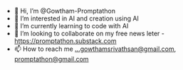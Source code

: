 - 👋 Hi, I’m @Gowtham-Promptathon
- 👀 I’m interested in AI and creation using AI
- 🌱 I’m currently learning to code with AI
- 💞️ I’m looking to collaborate on my free news leter - https://promptathon.substack.com
- 📫 How to reach me ...gowthamsrivathsan@gmail.com, promptathon@gmail.com

<!---
Gowtham-Promptathon/Gowtham-Promptathon is a ✨ special ✨ repository because its `README.md` (this file) appears on your GitHub profile.
You can click the Preview link to take a look at your changes.
--->
